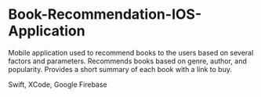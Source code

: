 # Book-Recommendation-IOS-Application
Mobile application used to recommend books to the users based on several factors and parameters. Recommends books based on genre, author, and popularity. Provides a short summary of each book with a link to buy.

Swift, XCode, Google Firebase
